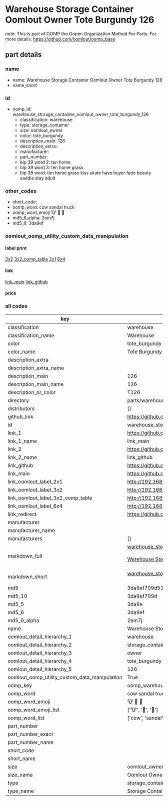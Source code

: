 # Warehouse Storage Container Oomlout Owner Tote Burgundy 126  

note: This is part of OOMP the Oopen Organization Method For Parts. For more details: https://github.com/oomlout/oomp_base

##  part details
  







### name
* name: Warehouse Storage Container Oomlout Owner Tote Burgundy 126
* name_short: 
### id
* oomp_id: warehouse_storage_container_oomlout_owner_tote_burgundy_126
  * classification: warehouse
  * type: storage_container
  * size: oomlout_owner
  * color: tote_burgundy
  * description_main: 126
  * description_extra: 
  * manufacturer: 
  * part_number: 
  * bip 39 word 2: ten home
  * bip 39 word 3: ten home grass
  * bip 39 word: ten home grass kiss skate have buyer fade beauty saddle stay adult

### other_codes
* short_code: 
* oomp_word: cow sandal truck
* oomp_word_emoji :cow: :sandal: :truck:
* md5_6_alpha: 2em7j
* md5_6: 3da9ef






### oomlout_oomp_utility_custom_data_manipulation
#### label print
[3x2](http://192.168.1.245:1112/?label=oomp%202em7j)
[3x2_oomp_table](http://192.168.1.108:1112/?label=oomp%202em7j)
[2x1](http://192.168.1.242:1112/?label=oomp%202em7j)
[6x4](http://192.168.1.55:1112/?label=oomp%202em7j)    

#### link

[link_main](https://github.com/oomlout/oomlout_oomp_version_1_messy/tree/main/parts/warehouse_storage_container_oomlout_owner_tote_burgundy_126) [link_github](https://github.com/oomlout/oomlout_oomp_version_1_messy/tree/main/parts/warehouse_storage_container_oomlout_owner_tote_burgundy_126)                             

#### price







### all codes 
| key | value |  
| --- | --- |  
| classification | warehouse |  
| classification_name | Warehouse |  
| color | tote_burgundy |  
| color_name | Tote Burgundy |  
| description_extra |  |  
| description_extra_name |  |  
| description_main | 126 |  
| description_main_name | 126 |  
| description_or_color | T126 |  
| directory | parts/warehouse_storage_container_oomlout_owner_tote_burgundy_126 |  
| distributors | [] |  
| github_link | https://github.com/oomlout/oomlout_oomp_part_src/tree/main/parts/warehouse_storage_container_oomlout_owner_tote_burgundy_126 |  
| id | warehouse_storage_container_oomlout_owner_tote_burgundy_126 |  
| link_1 | https://github.com/oomlout/oomlout_oomp_version_1_messy/tree/main/parts/warehouse_storage_container_oomlout_owner_tote_burgundy_126 |  
| link_1_name | link_main |  
| link_2 | https://github.com/oomlout/oomlout_oomp_version_1_messy/tree/main/parts/warehouse_storage_container_oomlout_owner_tote_burgundy_126 |  
| link_2_name | link_github |  
| link_github | https://github.com/oomlout/oomlout_oomp_version_1_messy/tree/main/parts/warehouse_storage_container_oomlout_owner_tote_burgundy_126 |  
| link_main | https://github.com/oomlout/oomlout_oomp_version_1_messy/tree/main/parts/warehouse_storage_container_oomlout_owner_tote_burgundy_126 |  
| link_oomlout_label_2x1 | http://192.168.1.242:1112/?label=oomp%202em7j |  
| link_oomlout_label_3x2 | http://192.168.1.245:1112/?label=oomp%202em7j |  
| link_oomlout_label_3x2_oomp_table | http://192.168.1.108:1112/?label=oomp%202em7j |  
| link_oomlout_label_6x4 | http://192.168.1.55:1112/?label=oomp%202em7j |  
| link_redirect | https://github.com/oomlout/oomlout_oomp_version_1_messy/tree/main/parts/warehouse_storage_container_oomlout_owner_tote_burgundy_126 |  
| manufacturer |  |  
| manufacturer_name |  |  
| manufacturers | [] |  
| markdown_full | [warehouse_storage_container_oomlout_owner_tote_burgundy_126](none)<br>[](none)<br>[Warehouse Storage Container Oomlout Owner Tote Burgundy 126](none)<br><br> |  
| markdown_short | [warehouse_storage_container_oomlout_owner_tote_burgundy_126](none)<br><br> |  
| md5 | 3da9ef709d51c3eda6e507accbdb46f7 |  
| md5_10 | 3da9ef709d |  
| md5_5 | 3da9e |  
| md5_6 | 3da9ef |  
| md5_6_alpha | 2em7j |  
| name | Warehouse Storage Container Oomlout Owner Tote Burgundy 126 |  
| oomlout_detail_hierarchy_1 | warehouse |  
| oomlout_detail_hierarchy_2 | storage_container |  
| oomlout_detail_hierarchy_3 | owner |  
| oomlout_detail_hierarchy_4 | tote_burgundy |  
| oomlout_detail_hierarchy_5 | 126 |  
| oomlout_oomp_utility_custom_data_manipulation | True |  
| oomp_key | oomp_warehouse_storage_container_oomlout_owner_tote_burgundy_126 |  
| oomp_word | cow sandal truck |  
| oomp_word_emoji | :cow: :sandal: :truck: |  
| oomp_word_emoji_list | [':cow:', ':sandal:', ':truck:'] |  
| oomp_word_list | ['cow', 'sandal', 'truck'] |  
| part_number |  |  
| part_number_exact |  |  
| part_number_name |  |  
| short_code |  |  
| short_name |  |  
| size | oomlout_owner |  
| size_name | Oomlout Owner |  
| type | storage_container |  
| type_name | Storage Container |  
